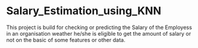 # Salary_Estimation_using_KNN
This project is build for checking or predicting the Salary of the Employess in an organisation weather he/she is eligible to get the amount of salary or not on the basic of some features or other data.
